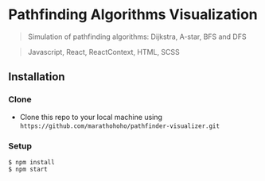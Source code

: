# Pathfinding Algorithms Visualization

> Simulation of pathfinding algorithms: Dijkstra, A-star, BFS and DFS

> Javascript, React, ReactContext, HTML, SCSS

## Installation

### Clone

- Clone this repo to your local machine using `https://github.com/marathohoho/pathfinder-visualizer.git`

### Setup

```shell
$ npm install
$ npm start
```
